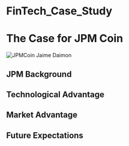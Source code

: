 # FinTech_Case_Study

# The Case for JPM Coin

![JPMCoin Jaime Daimon](~/FinTech_Case_Study/image.png)

## JPM Background

## Technological Advantage

## Market Advantage

## Future Expectations